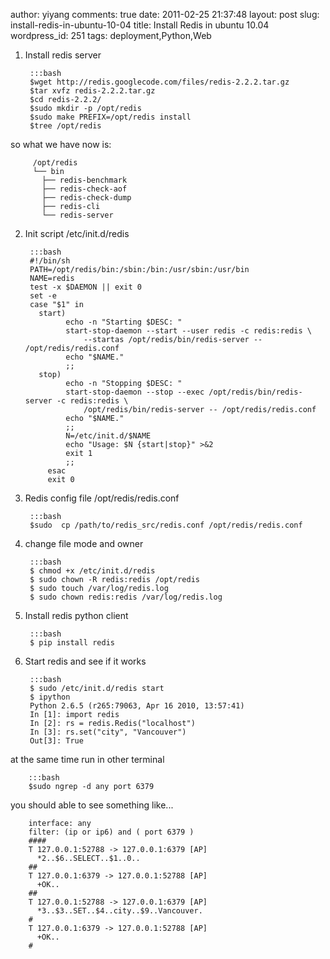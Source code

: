 author: yiyang
comments: true
date: 2011-02-25 21:37:48
layout: post
slug: install-redis-in-ubuntu-10-04
title: Install Redis in ubuntu 10.04
wordpress_id: 251
tags: deployment,Python,Web

1. Install redis server

        :::bash
        $wget http://redis.googlecode.com/files/redis-2.2.2.tar.gz
        $tar xvfz redis-2.2.2.tar.gz 
        $cd redis-2.2.2/
        $sudo mkdir -p /opt/redis
        $sudo make PREFIX=/opt/redis install 
        $tree /opt/redis

so what we have now is:

         /opt/redis
         └── bin
           ├── redis-benchmark
           ├── redis-check-aof
           ├── redis-check-dump
           ├── redis-cli
           └── redis-server

2. Init script /etc/init.d/redis

        :::bash
        #!/bin/sh
        PATH=/opt/redis/bin:/sbin:/bin:/usr/sbin:/usr/bin
        NAME=redis
        test -x $DAEMON || exit 0
        set -e
        case "$1" in
          start)
                echo -n "Starting $DESC: "
                start-stop-daemon --start --user redis -c redis:redis \
                    --startas /opt/redis/bin/redis-server -- /opt/redis/redis.conf
                echo "$NAME."
                ;;
          stop)
                echo -n "Stopping $DESC: "
                start-stop-daemon --stop --exec /opt/redis/bin/redis-server -c redis:redis \
                    /opt/redis/bin/redis-server -- /opt/redis/redis.conf
                echo "$NAME."
                ;;
                N=/etc/init.d/$NAME
                echo "Usage: $N {start|stop}" >&2
                exit 1
                ;;
            esac
            exit 0



3. Redis config file /opt/redis/redis.conf

        :::bash
        $sudo  cp /path/to/redis_src/redis.conf /opt/redis/redis.conf

4. change file mode and owner

        :::bash
        $ chmod +x /etc/init.d/redis
        $ sudo chown -R redis:redis /opt/redis
        $ sudo touch /var/log/redis.log
        $ sudo chown redis:redis /var/log/redis.log

5. Install redis python client

        :::bash
        $ pip install redis

6. Start redis and see if it works

        :::bash
        $ sudo /etc/init.d/redis start
        $ ipython
        Python 2.6.5 (r265:79063, Apr 16 2010, 13:57:41) 
        In [1]: import redis
        In [2]: rs = redis.Redis("localhost")
        In [3]: rs.set("city", "Vancouver")
        Out[3]: True


at the same time  run in other terminal

        :::bash
        $sudo ngrep -d any port 6379


you should able to see something like...

        interface: any
        filter: (ip or ip6) and ( port 6379 )
        ####
        T 127.0.0.1:52788 -> 127.0.0.1:6379 [AP]
          *2..$6..SELECT..$1..0..
        ##
        T 127.0.0.1:6379 -> 127.0.0.1:52788 [AP]
          +OK..
        ##
        T 127.0.0.1:52788 -> 127.0.0.1:6379 [AP]
          *3..$3..SET..$4..city..$9..Vancouver.
        #
        T 127.0.0.1:6379 -> 127.0.0.1:52788 [AP]
          +OK..
        #


